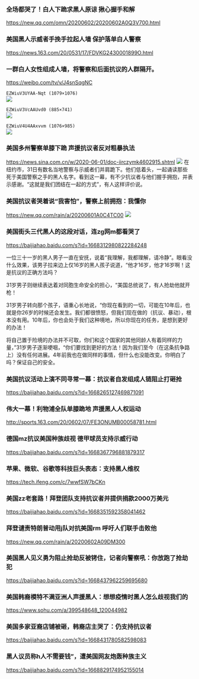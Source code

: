 ### 全场都哭了！白人下跪求黑人原谅 揪心握手和解
https://new.qq.com/omn/20200602/20200602A0Q3V700.html

### 美国黑人示威者手挽手拉起人墙 保护落单白人警察
https://news.163.com/20/0531/17/FDVKG2430001899O.html

### 一群白人女性组成人墙，将警察和后面抗议的人群隔开。
https://weibo.com/tv/v/J4snSqgNC

`EZWiuV3UYAA-Nqt (1079×1076)`<br>
![](https://pbs.twimg.com/media/EZWiuV3UYAA-Nqt?format=jpg&name=orig)

`EZWiuV3VcAAUvd0 (885×741)`<br>
![](https://pbs.twimg.com/media/EZWiuV3VcAAUvd0?format=jpg&name=orig)

`EZWiuV4U4AAxvvm (1076×985)`<br>
![](https://pbs.twimg.com/media/EZWiuV4U4AAxvvm?format=jpg&name=orig)

### 美国多州警察单膝下跪 声援抗议者反对粗暴执法
https://news.sina.com.cn/w/2020-06-01/doc-iirczymk4602915.shtml
![](https://n.sinaimg.cn/news/crawl/61/w550h311/20200601/3739-iumkapv8712625.jpg)
在纽约市，31日有数名当地警察与示威者们并肩跪下。他们低着头，一起诵读那些死于美国警察之手的黑人名字。看到这一幕，有不少抗议者与他们握手拥抱，并表示感谢。“这就是我们团结在一起的方式”，有人这样评价说。

### 美国抗议者哭着说“我害怕”，警察上前拥抱：我懂你
https://new.qq.com/rain/a/20200601A0C4TC00
![](https://inews.gtimg.com/newsapp_bt/0/11852474879/)

### 美国街头三代黑人的这段对话，连zg网m都看哭了
https://baijiahao.baidu.com/s?id=1668312980822284248

一位三十一岁的黑人男子一直在安抚，说着“我理解，我都理解，请冷静”。眼看没什么效果，该男子拉来边上仅16岁的黑人孩子说道，“他才16岁，他才16岁啊！这是抗议的正确方法吗？

31岁男子则继续表达着对同胞生命安全的担心，“美国总统说了，有人抢劫他就开枪！

31岁男子转向那个孩子，语重心长地说，“你现在看到的一切，可能在10年后，也就是你26岁的时候还会发生。我们都很愤怒，但我们现在做的（抗议、暴动），根本没有用。10年后，你也会处于我们这种境地，所以你现在的任务，是想到更好的办法！

将自己置于险境的办法并不可取，你们和这个国家的其他同龄人有着同样的力量，”31岁男子逐渐哽咽，“你们要找到更好的方法！因为我们至今（在这条抗争路上）没有任何进展。4年前我也在做同样的事情，但什么也没能改变。你明白了吗？保证自己的安全。

### 美国抗议活动上演不同寻常一幕：抗议者自发组成人链阻止打砸抢
https://baijiahao.baidu.com/s?id=1668265127469871091

### 伟大一幕！利物浦全队单膝跪地 声援黑人人权运动
http://sports.163.com/20/0602/07/FE3ONUMB00058781.html

### 德国mz抗议美国种族歧视 德甲球员支持示威行动
https://baijiahao.baidu.com/s?id=1668367796881879317

### 苹果、微软、谷歌等科技巨头表态：支持黑人维权
https://tech.ifeng.com/c/7wwfSW7bCKn

### 美国zz老套路！拜登团队支持抗议者并提供捐款2000万美元
https://baijiahao.baidu.com/s?id=1668351592358041462

### 拜登谴责特朗普动用j队对抗美国rm 呼吁人们联手击败他
https://new.qq.com/rain/a/20200602A09DM300

### 美国黑人见义勇为阻止抢劫反被铐住，记者向警察吼：你放跑了抢劫犯
https://baijiahao.baidu.com/s?id=1668437962259695680

### 美国韩裔模特不满亚洲人声援黑人：想想疫情时黑人怎么歧视我们的
https://www.sohu.com/a/399548648_120044982

### 美国多家亚裔店铺被砸，韩裔店主哭了：仍支持抗议者
https://baijiahao.baidu.com/s?id=1668431780582598083

### 黑人议员称h人不需要钱”，遭美国网友炮轰种族主义
https://baijiahao.baidu.com/s?id=1668829174952155014
